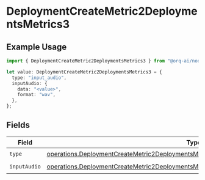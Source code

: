 # DeploymentCreateMetric2DeploymentsMetrics3

## Example Usage

```typescript
import { DeploymentCreateMetric2DeploymentsMetrics3 } from "@orq-ai/node/models/operations";

let value: DeploymentCreateMetric2DeploymentsMetrics3 = {
  type: "input_audio",
  inputAudio: {
    data: "<value>",
    format: "wav",
  },
};
```

## Fields

| Field                                                                                                                                                                                                  | Type                                                                                                                                                                                                   | Required                                                                                                                                                                                               | Description                                                                                                                                                                                            |
| ------------------------------------------------------------------------------------------------------------------------------------------------------------------------------------------------------ | ------------------------------------------------------------------------------------------------------------------------------------------------------------------------------------------------------ | ------------------------------------------------------------------------------------------------------------------------------------------------------------------------------------------------------ | ------------------------------------------------------------------------------------------------------------------------------------------------------------------------------------------------------ |
| `type`                                                                                                                                                                                                 | [operations.DeploymentCreateMetric2DeploymentsMetricsRequestRequestBodyChoices3ContentType](../../models/operations/deploymentcreatemetric2deploymentsmetricsrequestrequestbodychoices3contenttype.md) | :heavy_check_mark:                                                                                                                                                                                     | N/A                                                                                                                                                                                                    |
| `inputAudio`                                                                                                                                                                                           | [operations.DeploymentCreateMetric2DeploymentsMetricsInputAudio](../../models/operations/deploymentcreatemetric2deploymentsmetricsinputaudio.md)                                                       | :heavy_check_mark:                                                                                                                                                                                     | N/A                                                                                                                                                                                                    |